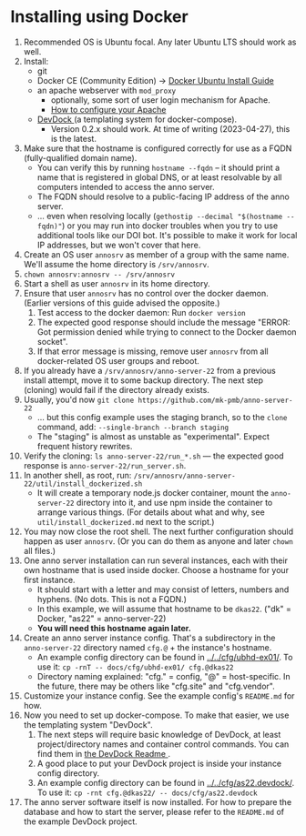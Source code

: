 ﻿
Installing using Docker
=======================

1.  Recommended OS is Ubuntu focal.
    Any later Ubuntu LTS should work as well.
1.  Install:
    * git
    * Docker CE (Community Edition) &rarr; [Docker Ubuntu Install Guide](
      https://docs.docker.com/engine/install/ubuntu/)
    * an apache webserver with `mod_proxy`
      * optionally, some sort of user login mechanism for Apache.
      * [How to configure your Apache](../../cfg/reverse_proxy/apache/)
    * [DevDock
      ](https://github.com/mk-pmb/docker-devel-util-pmb/tree/master/devdock)
      (a templating system for docker-compose).
      * Version 0.2.x should work. At time of writing (2023-04-27),
        this is the latest.
1.  Make sure that the hostname is configured correctly for use as a
    FQDN (fully-qualified domain name).
    * You can verify this by running `hostname --fqdn` – it should print a
      name that is registered in global DNS, or at least resolvable by all
      computers intended to access the anno server.
    * The FQDN should resolve to a public-facing IP address of the anno server.
    * … even when resolving locally
      (`gethostip --decimal "$(hostname --fqdn)"`)
      or you may run into docker troubles when you try to use additional
      tools like our DOI bot. It's possible to make it work for local
      IP addresses, but we won't cover that here.
1.  Create an OS user `annosrv` as member of a group with the same name.
    We'll assume the home directory is `/srv/annosrv`.
1.  `chown annosrv:annosrv -- /srv/annosrv`
1.  Start a shell as user `annosrv` in its home directory.
1.  Ensure that user `annosrv` has no control over the docker daemon.
    (Earlier versions of this guide advised the opposite.)
    1.  Test access to the docker daemon: Run `docker version`
    1.  The expected good response should include the message
        "ERROR: Got permission denied while trying to connect to the
        Docker daemon socket".
    1.  If that error message is missing, remove user `annosrv` from all
        docker-related OS user groups and reboot.
1.  If you already have a `/srv/annosrv/anno-server-22` from a previous
    install attempt, move it to some backup directory.
    The next step (cloning) would fail if the directory already exists.
1.  Usually, you'd now `git clone https://github.com/mk-pmb/anno-server-22`
    * … but this config example uses the staging branch,
      so to the `clone` command, add: `--single-branch --branch staging`
    * The "staging" is almost as unstable as "experimental".
      Expect frequent history rewrites.
1.  Verify the cloning: `ls anno-server-22/run_*.sh` — the expected good
    response is `anno-server-22/run_server.sh`.
1.  In another shell, as root, run:
    `/srv/annosrv/anno-server-22/util/install_dockerized.sh`
    * It will create a temporary node.js docker container, mount the
      `anno-server-22` directory into it, and use npm inside the container
      to arrange various things. (For details about what and why, see
      `util/install_dockerized.md` next to the script.)
1.  You may now close the root shell.
    The next further configuration should happen as user `annosrv`.
    (Or you can do them as anyone and later `chown` all files.)
1.  One anno server installation can run several instances,
    each with their own hostname that is used inside docker.
    Choose a hostname for your first instance.
    * It should start with a letter and may consist of letters,
      numbers and hyphens. (No dots. This is not a FQDN.)
    * In this example, we will assume that hostname to be `dkas22`.
      ("dk" = Docker, "as22" = anno-server-22)
    * __You will need this hostname again later.__
1.  Create an anno server instance config.
    That's a subdirectory in the `anno-server-22` directory named
    `cfg.@` + the instance's hostname.
    * An example config directory can be found in
      [../../cfg/ubhd-ex01/](../../cfg/ubhd-ex01/).
      To use it: `cp -rnT -- docs/cfg/ubhd-ex01/ cfg.@dkas22`
    * Directory naming explained: "cfg." = config, "@" = host-specific.
      In the future, there may be others like "cfg.site" and "cfg.vendor".
1.  Customize your instance config.
    See the example config's `README.md` for how.
1.  Now you need to set up docker-compose.
    To make that easier, we use the templating system "DevDock".
    1.  The next steps will require basic knowledge of DevDock, at least
        project/directory names and container control commands.
        You can find them in [the DevDock Readme
        ](https://github.com/mk-pmb/docker-devel-util-pmb/tree/master/devdock).
    1.  A good place to put your DevDock project is inside your
        instance config directory.
    1.  An example config directory can be found in
        [../../cfg/as22.devdock/](../../cfg/as22.devdock/).
        To use it: `cp -rnt cfg.@dkas22/ -- docs/cfg/as22.devdock`
1.  The anno server software itself is now installed.
    For how to prepare the database and how to start the server,
    please refer to the `README.md` of the example DevDock project.








<!-- Deprecated steps kept around in case we need them again. Please ignore.
### BEGIN deprecated

1.  Ensure you have a user account that has control over the docker daemon.
    You could use `root`, or add yourself to the `docker` group.
    New group memberships only apply at start of a login session, so you may
    need to reconnect SSH, restart your terminal multiplexer, or even reboot.
    1.  Test access to the docker daemon: Run `docker version`
        as the docker-capable user.
    1.  The expected good response should include a section "docker-init:"
        with a "version:" entry.
    1.  If that enty is missing, fix permissions and/or docker.
        Unfortunately, that's ouf of scope for this guide.

### ENDOF deprecated
-- -->


